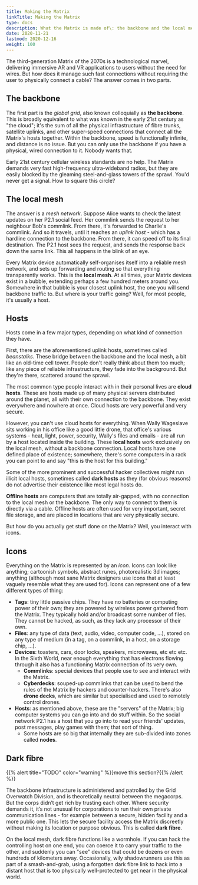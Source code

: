 ```yaml
---
title: Making the Matrix
linkTitle: Making the Matrix
type: docs
description: What the Matrix is made of\: the backbone and the local mesh; hosts and other icons
date: 2020-11-21
lastmod: 2020-12-16
weight: 100
---
```


The third-generation Matrix of the 2070s is a technological marvel, delivering immersive AR and VR applications to users without the need for wires. But how does it manage such fast connections without requiring the user to physically connect a cable? The answer comes in two parts.

## The backbone

The first part is the *global grid*, also known colloquially as **the backbone**. This is broadly equivalent to what was known in the early 21st century as "the cloud"; it's the sum of all the physical infrastructure of fibre trunks, satellite uplinks, and other super-speed connections that connect all the Matrix's hosts together. Within the backbone, speed is functionally infinite, and distance is no issue. But you can only use the backbone if you have a physical, wired connection to it. Nobody wants that.

Early 21st century cellular wireless standards are no help. The Matrix demands very fast high-frequency ultra-wideband radios, but they are easily blocked by the gleaming steel-and-glass towers of the sprawl. You'd never get a signal. How to square this circle? 

## The local mesh

The answer is a *mesh network*. Suppose Alice wants to check the latest updates on her P2.1 social feed. Her commlink sends the request to her neighbour Bob's commlink. From there, it's forwarded to Charlie's commlink. And so it travels, until it reaches an *uplink host* - which has a hardline connection to the backbone. From there, it can speed off to its final destination. The P2.1 host sees the request, and sends the response back down the same link. This all happens in the blink of an eye.

Every Matrix device automatically self-organises itself into a reliable mesh network, and sets up forwarding and routing so that everything transparently works. This is the **local mesh**. At all times, your Matrix devices exist in a bubble, extending perhaps a few hundred meters around you. Somewhere in that bubble is your closest uplink host, the one you will send backbone traffic to. But where is your traffic going? Well, for most people, it's usually a host.

## Hosts

Hosts come in a few major types, depending on what kind of connection they have.

First, there are the aforementioned uplink hosts, sometimes called *beanstalks*. These bridge between the backbone and the local mesh, a bit like an old-time cell tower. People don't really think about them too much; like any piece of reliable infrastructure, they fade into the background. But they're there, scattered around the sprawl.

The most common type people interact with in their personal lives are **cloud hosts**. These are hosts made up of many physical servers distributed around the planet, all with their own connection to the backbone. They exist everywhere and nowhere at once. Cloud hosts are very powerful and very secure.

However, you can't use cloud hosts for everything. When Wally Wageslave sits working in his office like a good little drone, that office's various systems - heat, light, power, security, Wally's files and emails - are all run by a host located inside the building. These **local hosts** work exclusively on the local mesh, without a backbone connection. Local hosts have one defined place of existence; somewhere, there's some computers in a rack you can point to and say "this is the host for this building." 

Some of the more prominent and successful hacker collectives might run illicit local hosts, sometimes called **dark hosts** as they (for obvious reasons) do not advertise their existence like most legal hosts do.

**Offline hosts** are computers that are totally air-gapped, with no connection to the local mesh or the backbone. The only way to connect to them is directly via a cable. Offline hosts are often used for very important, secret file storage, and are placed in locations that are very physically secure.

But how do you actually get stuff done on the Matrix? Well, you interact with icons.

## Icons

Everything on the Matrix is represented by an *icon*. Icons can look like anything; cartoonish symbols, abstract runes, photorealistic 3d images; anything (although most sane Matrix designers use icons that at least vaguely resemble what they are used for). Icons can represent one of a few different types of thing:

* **Tags**: tiny little passive chips. They have no batteries or computing power of their own; they are powered by wireless power gathered from the Matrix. They typically hold and/or broadcast some number of files. They cannot be hacked, as such, as they lack any processor of their own.
* **Files**: any type of data (text, audio, video, computer code, ...), stored on any type of medium (in a tag, on a commlink, in a host, on a storage chip, ...).
* **Devices**: toasters, cars, door locks, speakers, microwaves, etc etc etc. In the Sixth World, near enough everything that has electrons flowing through it also has a functioning Matrix connection of its very own.
	* **Commlinks**: special devices that people use to see and interact with the Matrix.
	* **Cyberdecks**: souped-up commlinks that can be used to bend the rules of the Matrix by hackers and counter-hackers. There's also **drone decks**, which are similar but specialised and used to remotely control drones.
* **Hosts**: as mentioned above, these are the "servers" of the Matrix; big computer systems you can go into and do stuff within. So the social network P2.1 has a host that you go into to read your friends' updates, post messages, play games with them; that sort of thing.
	* Some hosts are so big that internally they are sub-divided into zones called **nodes**.

## Dark fibre

{{% alert title="TODO" color="warning" %}}move this section?{{% /alert %}} 

The backbone infrastructure is administered and patrolled by the Grid Overwatch Division, and is theoretically neutral between the megacorps. But the corps didn’t get rich by trusting each other. Where security demands it, it’s not unusual for corporations to run their own private communication lines - for example between a secure, hidden facility and a more public one. This lets the secure facility access the Matrix discreetly without making its location or purpose obvious. This is called **dark fibre**.

On the local mesh, dark fibre functions like a wormhole. If you can hack the controlling host on one end, you can coerce it to carry your traffic to the other, and suddenly you can "see" devices that could be dozens or even hundreds of kilometers away. Occasionally, wily shadowrunners use this as part of a smash-and-grab, using a forgotten dark fibre link to hack into a distant host that is too physically well-protected to get near in the physical world.





